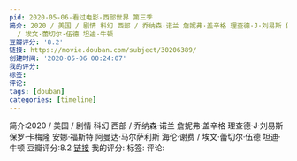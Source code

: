 ```yaml
---
pid: 2020-05-06-看过电影-西部世界 第三季
简介: 2020 / 美国 / 剧情 科幻 西部 / 乔纳森·诺兰 詹妮弗·盖辛格 理查德·J·刘易斯 保罗·卡梅隆 安娜·福斯特 阿曼达·马尔萨利斯 海伦·谢费
  / 埃文·蕾切尔·伍德 坦迪·牛顿
豆瓣评分: '8.2'
链接: https://movie.douban.com/subject/30206389/
创建时间: '2020-05-06 00:24:07'
我的评分:
标签:
评论:
tags: [douban]
categories: [timeline]
---
```

简介:2020 / 美国 / 剧情 科幻 西部 / 乔纳森·诺兰 詹妮弗·盖辛格 理查德·J·刘易斯 保罗·卡梅隆 安娜·福斯特 阿曼达·马尔萨利斯 海伦·谢费 / 埃文·蕾切尔·伍德 坦迪·牛顿
豆瓣评分:8.2
[链接](https://movie.douban.com/subject/30206389/)
我的评分:
标签:
评论:
